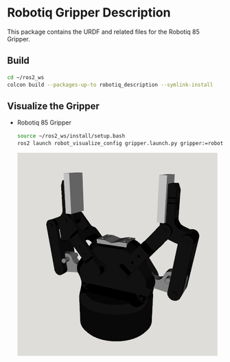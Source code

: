 # Robotiq Gripper Description

This package contains the URDF and related files for the Robotiq 85 Gripper.

## Build

```bash
cd ~/ros2_ws
colcon build --packages-up-to robotiq_description --symlink-install
```

## Visualize the Gripper

* Robotiq 85 Gripper
  ```bash
  source ~/ros2_ws/install/setup.bash
  ros2 launch robot_visualize_config gripper.launch.py gripper:=robotiq
  ```

  ![85](../.images/robotiq_85.png)